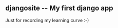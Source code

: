 
djangosite -- My first django app
-----------------------

Just for recording my learning curve :-)
